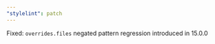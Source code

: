 ```yaml
---
"stylelint": patch
---
```


Fixed: `overrides.files` negated pattern regression introduced in 15.0.0
